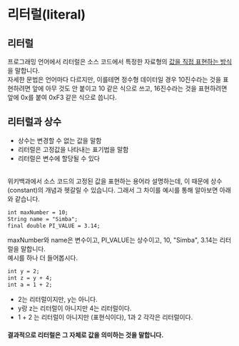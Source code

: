 # 리터럴(literal)
## 리터럴
프로그래밍 언어에서 리터럴은 소스 코드에서 특정한 자료형의 <u>값을 직접 표현하는 방식</u>을 말합니다.  
자세한 문법은 언어마다 다르지만, 이를테면 정수형 데이터일 경우 10진수라는 것을 표현하려면 앞에 아무 것도 안 붙이고 10 같은 식으로 쓰고, 16진수라는 것을 표현하려면 앞에 0x를 붙여 0xF3 같은 식으로 씁니다.  

## 리터럴과 상수
* 상수는 변경할 수 없는 값을 말함
* 리터럴은 고정값을 나타내는 표기법을 말함
* 리터럴은 변수에 할당될 수 있다  
  
<br>
위키백과에서 소스 코드의 고정된 값을 표현하는 용어라 설명하는데, 이 때문에 상수(constant)의 개념과 헷갈릴 수 있습니다.  
그래서 그 차이를 예시를 통해 알아보면 아래와 같습니다.  

<br>

```html
int maxNumber = 10;
String name = "Simba";
final double PI_VALUE = 3.14;
```  
maxNumber와 name은 변수이고, PI_VALUE는 상수이고, 10, "Simba", 3.14는 리터럴을 말합니다.  
예시를 하나 더 들어봅시다.  

```html
int y = 2;
int z = y + 4;
int a = 1 + 2;
```  
* 2는 리터럴이지만, y는 아니다.
* y랑 z는 리터럴이 아니지만 4는 리터럴이다.
* 1 + 2 는 리터럴이 아니지만 (표현식이다), 1과 2 각각은 리터럴이다.

#### 결과적으로 리터럴은 그 자체로 값을 의미하는 것을 말합니다.